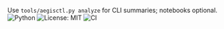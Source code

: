 Use `tools/aegisctl.py analyze` for CLI summaries; notebooks optional.
![Python](https://img.shields.io/badge/Python-3.11+-blue)
![License: MIT](https://img.shields.io/badge/License-MIT-green)
![CI](https://github.com/yourusername/aegislab/actions/workflows/ci.yml/badge.svg)
